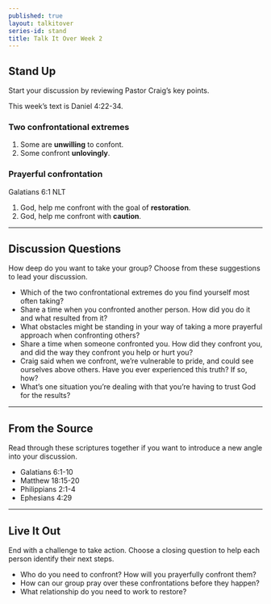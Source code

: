 ```yaml
---
published: true
layout: talkitover
series-id: stand
title: Talk It Over Week 2
---
```


## Stand Up
<p class="lead">Start your discussion by reviewing Pastor Craig’s key points.</p>

This week’s text is Daniel 4:22-34.

### Two confrontational extremes

1. Some are **unwilling** to confont.
2. Some confront **unlovingly**.

### Prayerful confrontation

Galatians 6:1 NLT

1. God, help me confront with the goal of **restoration**.
2. God, help me confront with **caution**.

* * *

## Discussion Questions
<p class="lead">How deep do you want to take your group? Choose from these suggestions to lead your discussion.</p>

* Which of the two confrontational extremes do you find yourself most often taking?
* Share a time when you confronted another person. How did you do it and what resulted from it?
* What obstacles might be standing in your way of taking a more prayerful approach when confronting others?
* Share a time when someone confronted you. How did they confront you, and did the way they confront you help or hurt you?
* Craig said when we confront, we’re vulnerable to pride, and could see ourselves above others. Have you ever experienced this truth? If so, how?
* What’s one situation you’re dealing with that you’re having to trust God for the results?

* * *

## From the Source
<p class="lead">Read through these scriptures together if you want to introduce a new angle into your discussion.</p>

* Galatians 6:1-10
* Matthew 18:15-20
* Philippians 2:1-4
* Ephesians 4:29

* * *

## Live It Out
<p class="lead">End with a challenge to take action. Choose a closing question to help each person identify their next steps.</p>

* Who do you need to confront? How will you prayerfully confront them?
* How can our group pray over these confrontations before they happen?
* What relationship do you need to work to restore?
